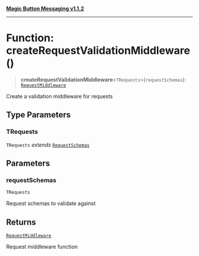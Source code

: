 [**Magic Button Messaging v1.1.2**](../README.md)

***

# Function: createRequestValidationMiddleware()

> **createRequestValidationMiddleware**\<`TRequests`\>(`requestSchemas`): [`RequestMiddleware`](../type-aliases/RequestMiddleware.md)

Create a validation middleware for requests

## Type Parameters

### TRequests

`TRequests` *extends* [`RequestSchemas`](../type-aliases/RequestSchemas.md)

## Parameters

### requestSchemas

`TRequests`

Request schemas to validate against

## Returns

[`RequestMiddleware`](../type-aliases/RequestMiddleware.md)

Request middleware function

